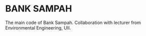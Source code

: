 # BANK SAMPAH
The main code of Bank Sampah. Collaboration with lecturer from Environmental Engineering, UII.
